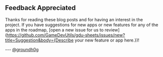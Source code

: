 
## Feedback Appreciated

Thanks for reading these blog posts and for having an interest in the project. If you have suggestions for new apps or new features for any of the apps in the roadmap, [open a new issue for us to review](https://github.com/GameDevUtils/gdu-sheets/issues/new?title=Suggestion&body={Describe your new feature or app here.})!

--- [@groundh0g](https://twitter.com/groundh0g)

